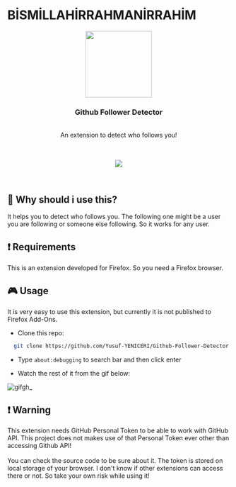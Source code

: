 # BİSMİLLAHİRRAHMANİRRAHİM

<div align="center">
<img width="150" src="https://user-images.githubusercontent.com/38917909/150014156-1cfecb20-feeb-471e-bfbc-84dd9714d59b.png" />
  <br/>
  <h3>Github Follower Detector</h3>
  <br/>
  <span>An extension to detect who follows you!</span>
</div>

<br/>
<br/>

<p align="center">
  <img src="https://user-images.githubusercontent.com/38917909/150016050-00aa2c16-0d99-465c-898c-6bcf4923d224.gif" />
</p>

<br/>

## 🚀 Why should i use this?

It helps you to detect who follows you. The following one might be a user you are following or someone else following. So it works for any user.


## :exclamation: Requirements

This is an extension developed for Firefox. So you need a Firefox browser.


## :video_game: Usage

It is very easy to use this extension, but currently it is not published to Firefox Add-Ons.

* Clone this repo:
```bash
  git clone https://github.com/Yusuf-YENICERI/Github-Follower-Detector
```

* Type ```about:debugging``` to search bar and then click enter

* Watch the rest of it from the gif below:

![gifgh_](https://user-images.githubusercontent.com/38917909/150018538-6860b9ac-819f-4334-8321-106c41a60edd.gif)


## :exclamation: Warning

This extension needs GitHub Personal Token to be able to work with GitHub API. This project does not makes use of that Personal Token ever other than accessing Github API!
<br/>
<br/>
You can check the source code to be sure about it. The token is stored on local storage of your browser. I don't know if other extensions can access there or not. So take your own risk while using it!
<br/>
